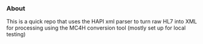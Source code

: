 ### About
This is a quick repo that uses the HAPI xml parser to turn raw HL7 into XML for processing using the MC4H conversion tool (mostly set up for local testing)
